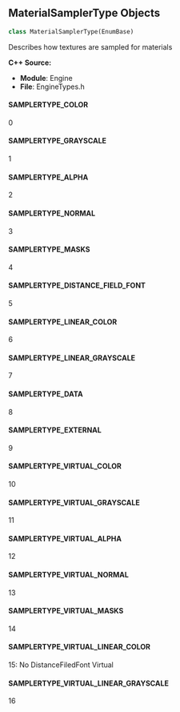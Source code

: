 ## MaterialSamplerType Objects

```python
class MaterialSamplerType(EnumBase)
```

Describes how textures are sampled for materials

**C++ Source:**

- **Module**: Engine
- **File**: EngineTypes.h

<a id="unreal.MaterialSamplerType.SAMPLERTYPE_COLOR"></a>

#### SAMPLERTYPE_COLOR

0

<a id="unreal.MaterialSamplerType.SAMPLERTYPE_GRAYSCALE"></a>

#### SAMPLERTYPE_GRAYSCALE

1

<a id="unreal.MaterialSamplerType.SAMPLERTYPE_ALPHA"></a>

#### SAMPLERTYPE_ALPHA

2

<a id="unreal.MaterialSamplerType.SAMPLERTYPE_NORMAL"></a>

#### SAMPLERTYPE_NORMAL

3

<a id="unreal.MaterialSamplerType.SAMPLERTYPE_MASKS"></a>

#### SAMPLERTYPE_MASKS

4

<a id="unreal.MaterialSamplerType.SAMPLERTYPE_DISTANCE_FIELD_FONT"></a>

#### SAMPLERTYPE_DISTANCE_FIELD_FONT

5

<a id="unreal.MaterialSamplerType.SAMPLERTYPE_LINEAR_COLOR"></a>

#### SAMPLERTYPE_LINEAR_COLOR

6

<a id="unreal.MaterialSamplerType.SAMPLERTYPE_LINEAR_GRAYSCALE"></a>

#### SAMPLERTYPE_LINEAR_GRAYSCALE

7

<a id="unreal.MaterialSamplerType.SAMPLERTYPE_DATA"></a>

#### SAMPLERTYPE_DATA

8

<a id="unreal.MaterialSamplerType.SAMPLERTYPE_EXTERNAL"></a>

#### SAMPLERTYPE_EXTERNAL

9

<a id="unreal.MaterialSamplerType.SAMPLERTYPE_VIRTUAL_COLOR"></a>

#### SAMPLERTYPE_VIRTUAL_COLOR

10

<a id="unreal.MaterialSamplerType.SAMPLERTYPE_VIRTUAL_GRAYSCALE"></a>

#### SAMPLERTYPE_VIRTUAL_GRAYSCALE

11

<a id="unreal.MaterialSamplerType.SAMPLERTYPE_VIRTUAL_ALPHA"></a>

#### SAMPLERTYPE_VIRTUAL_ALPHA

12

<a id="unreal.MaterialSamplerType.SAMPLERTYPE_VIRTUAL_NORMAL"></a>

#### SAMPLERTYPE_VIRTUAL_NORMAL

13

<a id="unreal.MaterialSamplerType.SAMPLERTYPE_VIRTUAL_MASKS"></a>

#### SAMPLERTYPE_VIRTUAL_MASKS

14

<a id="unreal.MaterialSamplerType.SAMPLERTYPE_VIRTUAL_LINEAR_COLOR"></a>

#### SAMPLERTYPE_VIRTUAL_LINEAR_COLOR

15: No DistanceFiledFont Virtual

<a id="unreal.MaterialSamplerType.SAMPLERTYPE_VIRTUAL_LINEAR_GRAYSCALE"></a>

#### SAMPLERTYPE_VIRTUAL_LINEAR_GRAYSCALE

16

<a id="unreal.LightingBuildQuality"></a>